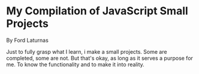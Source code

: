 # My Compilation of JavaScript Small Projects
By Ford Laturnas


Just to fully grasp what I learn, i make a small projects.
Some are completed, some are not.
But that's okay, as long as it serves a purpose for me.
To know the functionality and to make it into reality.
